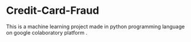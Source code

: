 # Credit-Card-Fraud
This is a machine learning project made in python programming language on google colaboratory platform .
